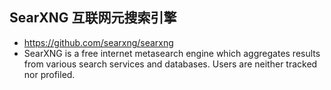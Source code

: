 ## SearXNG 互联网元搜索引擎
- https://github.com/searxng/searxng
- SearXNG is a free internet metasearch engine which aggregates results from various search services and databases. Users are neither tracked nor profiled.